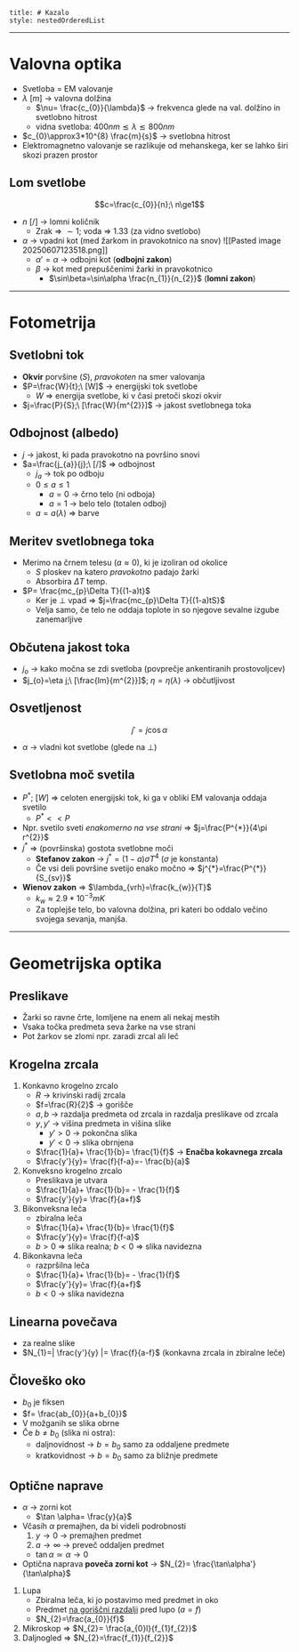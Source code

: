 ```table-of-contents
title: # Kazalo
style: nestedOrderedList
```
---
# Valovna optika
- Svetloba = EM valovanje
- $\lambda\ [m]$ -> valovna dolžina
	- $\nu= \frac{c_{0}}{\lambda}$ -> frekvenca glede na val. dolžino in svetlobno hitrost
	- vidna svetloba: $400nm\lesssim\lambda\lesssim800nm$
- $c_{0}\approx3*10^{8} \frac{m}{s}$ -> svetlobna hitrost
- Elektromagnetno valovanje se razlikuje od mehanskega, ker se lahko širi skozi prazen prostor
## Lom svetlobe
$$c=\frac{c_{0}}{n};\ n\ge1$$
- $n\ [/]$ -> lomni količnik
	- Zrak => $\sim 1$; voda => $1.33$ (za vidno svetlobo)
- $\alpha$ -> vpadni kot (med žarkom in pravokotnico na snov)
	![[Pasted image 20250607123518.png]]
	- $\alpha'=\alpha$ -> odbojni kot (**odbojni zakon**)
	- $\beta$ -> kot med prepuščenimi žarki in pravokotnico
		- $\sin\beta=\sin\alpha \frac{n_{1}}{n_{2}}$ (**lomni zakon**)

---
# Fotometrija
## Svetlobni tok
- **Okvir** porvšine ($S$), *pravokoten* na smer valovanja
- $P=\frac{W}{t};\ [W]$ -> energijski tok svetlobe
	- $W$ => energija svetlobe, ki v časi pretoči skozi okvir
- $j=\frac{P}{S};\ [\frac{W}{m^{2}}]$ -> jakost svetlobnega toka
## Odbojnost (albedo)
- $j$ -> jakost, ki pada pravokotno na površino snovi
- $a=\frac{j_{a}}{j};\ [/]$ => odbojnost
	- $j_{a}$ -> tok po odboju
	- $0\le a\le 1$
		- $a=0$ -> črno telo (ni odboja)
		- $a=1$ -> belo telo (totalen odboj)
	- $a=a(\lambda)$ => barve
## Meritev svetlobnega toka
- Merimo na črnem telesu ($a\approx 0$), ki je izoliran od okolice
	- $S$ ploskev na katero *pravokotno* padajo žarki
	- Absorbira $\Delta T$ temp.
- $P= \frac{mc_{p}\Delta T}{(1-a)t}$
	- Ker je $\perp$ vpad => $j=\frac{mc_{p}\Delta T}{(1-a)tS}$
	- Velja samo, če telo ne oddaja toplote in so njegove sevalne izgube zanemarljive
## Občutena jakost toka
- $j_{o}$ -> kako močna se zdi svetloba (povprečje ankentiranih prostovoljcev)
- $j_{o}=\eta j;\ [\frac{lm}{m^{2}}]$; $\eta=\eta(\lambda)$ -> občutljivost
## Osvetljenost
$$j'=j\cos\alpha$$
- $\alpha$ -> vladni kot svetlobe (glede na $\perp$)
## Svetlobna moč svetila
-  $P^{*};\ [W]$ => celoten energijski tok, ki ga v obliki EM valovanja oddaja svetilo
	- $P^{*}<<P$
- Npr. svetilo sveti *enakomerno na vse strani* => $j=\frac{P^{*}}{4\pi r^{2}}$
- $j^{*}$ => (površinska) gostota svetlobne moči
	- **Stefanov zakon** -> $j^{*}=(1-a)\sigma T^{4}$ ($\sigma$ je konstanta)
	- Če vsi deli površine svetijo enako močno => $j^{*}=\frac{P^{*}}{S_{sv}}$
- **Wienov zakon** => $\lambda_{vrh}=\frac{k_{w}}{T}$ 
	- $k_{w}\approx2.9*10^{-3}mK$
	- Za toplejše telo, bo valovna dolžina, pri kateri bo oddalo večino svojega sevanja, manjša.

---
# Geometrijska optika
## Preslikave
- Žarki so ravne črte, lomljene na enem ali nekaj mestih
- Vsaka točka predmeta seva žarke na vse strani
- Pot žarkov se zlomi npr. zaradi zrcal ali leč
## Krogelna zrcala
 1. Konkavno krogelno zrcalo
	 - $R$ -> krivinski radij zrcala
	 - $f=\frac{R}{2}$ -> gorišče
	 - $a, b$ -> razdalja predmeta od zrcala in razdalja preslikave od zrcala
	 - $y, y'$ -> višina predmeta in višina slike
		 - $y'>0$ -> pokončna slika
		 - $y'<0$ -> slika obrnjena
	- $\frac{1}{a}+ \frac{1}{b}= \frac{1}{f}$ -> **Enačba kokavnega zrcala**
	- $\frac{y'}{y}= \frac{f}{f-a}=- \frac{b}{a}$
2. Konveksno krogelno zrcalo
	- Preslikava je utvara
	- $\frac{1}{a}+ \frac{1}{b}= - \frac{1}{f}$
	- $\frac{y'}{y}= \frac{f}{a+f}$
3. Bikonveksna leča
	- zbiralna leča
	- $\frac{1}{a}+ \frac{1}{b}= \frac{1}{f}$
	- $\frac{y'}{y}= \frac{f}{f-a}$
	- $b>0$ => slika realna; $b<0$ => slika navidezna
4. Bikonkavna leča
	- razpršilna leča
	- $\frac{1}{a}+ \frac{1}{b}= - \frac{1}{f}$
	- $\frac{y'}{y}= \frac{f}{a+f}$
	- $b<0$ -> slika navidezna
## Linearna povečava
- za realne slike
- $N_{1}=| \frac{y'}{y} |= \frac{f}{a-f}$ (konkavna zrcala in zbiralne leče)
## Človeško oko
- $b_{0}$ je fiksen
- $f= \frac{ab_{0}}{a+b_{0}}$
- V možganih se slika obrne
- Če $b \ne b_{0}$ (slika ni ostra):
	- daljnovidnost -> $b=b_{0}$ samo za oddaljene predmete
	- kratkovidnost -> $b=b_{0}$ samo za bližnje predmete
## Optične naprave
- $\alpha$ -> zorni kot
	- $\tan \alpha= \frac{y}{a}$
- Včasih $\alpha$ premajhen, da bi videli podrobnosti
	1. $y\to 0$ -> premajhen predmet
	2. $a\to\infty$ -> preveč oddaljen predmet
	- $\tan\alpha\simeq\alpha\to0$
- Optična naprava **poveča zorni kot** -> $N_{2}= \frac{\tan\alpha'}{\tan\alpha}$
1. Lupa
	- Zbiralna leča, ki jo postavimo med predmet in oko
	- Predmet <u>na goriščni razdalji</u> pred lupo ($a=f$)
	- $N_{2}=\frac{a_{0}}{f}$
2. Mikroskop => $N_{2}= \frac{a_{0}l}{f_{1}f_{2}}$
3. Daljnogled => $N_{2}=\frac{f_{1}}{f_{2}}$
